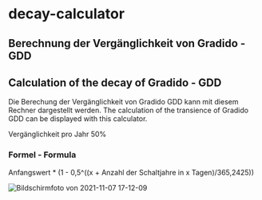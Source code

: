 # decay-calculator
## Berechnung der Vergänglichkeit von Gradido - GDD
## Calculation of the decay of Gradido - GDD

Die Berechung der Vergänglichkeit von Gradido GDD kann mit diesem Rechner dargestellt werden.
The calculation of the transience of Gradido GDD can be displayed with this calculator.

Vergänglichkeit pro Jahr 50%

### Formel - Formula
  Anfangswert * (1 - 0,5^((x + Anzahl der Schaltjahre in x Tagen)/365,2425))

 
  ![Bildschirmfoto von 2021-11-07 17-12-09](https://user-images.githubusercontent.com/1324583/140652866-95eb832b-ca2a-4a4d-a7f8-6d3513dada16.png)


